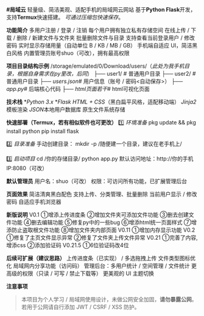 **#局域云**
轻量级、简洁美观、适配手机的局域网云网站
基于**Python Flask**开发，支持**Termux**快速搭建。
*可通过压缩包快速保存*。

**功能简介**
多用户注册 / 登录 / 注销
每个用户拥有独立私有存储空间
在线上传 / 下载 / 删除 / 新建文件与文件夹
批量删除文件与目录
支持查看当前登录用户 / 修改密码
实时显示存储用量（自动单位 B / KB / MB / GB）
手机端自适应 UI，简洁黑白风格
内置管理员账号shuo（可改），拥有最高权限

**项目目录结构示例**
/storage/emulated/0/Download/users/（*此处为我手机目录，根据自身需求在py里改，后同*）
├── user1/          # 普通用户目录
├── user2/          # 普通用户目录
├── *users.json*# 用户信息（账号 / 密码<自动保存>）
├── *app.py*# 后端核心代码
├── *html页面若干*# html可视化页面

**技术栈**
**Python 3.x*
**Flask*
*HTML + CSS*（黑白扁平风格，适配移动端）
*Jinja2*模板渲染
*JSON*本地用户数据库
原生文件系统存储

**快速部署（Termux，若有相似软件也可更改）**
1️⃣ *环境准备*
pkg update && pkg install python
pip install flask

2️⃣ *目录准备*
手动创建目录：
mkdir -p /随便建一个目录，建议在老手机上/

3️⃣ *启动项目*
cd /你的存储目录/
python app.py
默认访问地址：http://你的手机IP:8080（可改）

**默认管理员**
用户名：shuo（可改）
权限：可访问所有功能，已扩展管理后台

**页面效果**
简洁清爽黑白配色
支持上传、分类管理、批量删除
当前用户显示 / 修改密码
自适应手机浏览器

**新版说明**
V0.1
①增添上传进度条
②增加文件夹可添加文件功能
③删去创建文件功能
④删去编辑功能
⑤修复py中的一些bug
⑥增添html统一页面样式
⑦增添防止盗取根文件功能
⑧增加文件夹内部页面
V0.11
①增加内存显示功能
V0.2
①修复了主页文件显示异常
②修复了文件夹上传文件异常
V0.21
①完善了内容,增添css
②添加验证码
V0.21.5
①6位验证码改4位

**后续可扩展（建议思路）**
上传进度条（已实现） / 多选拖拽上传
文件类型图标优化
局域网内分享功能（访问码）
管理后台：多用户统计 / 空间管理 / 文件统计
更高级的权限（只读 / 可写 / 禁止下载等）
更美观的 UI 主题切换

**注意事项**
> 本项目为个人学习 / 局域网使用设计，未做公网安全加固，**请勿暴露公网**。
若用于公网请自行添加 JWT / CSRF / XSS 防护。
